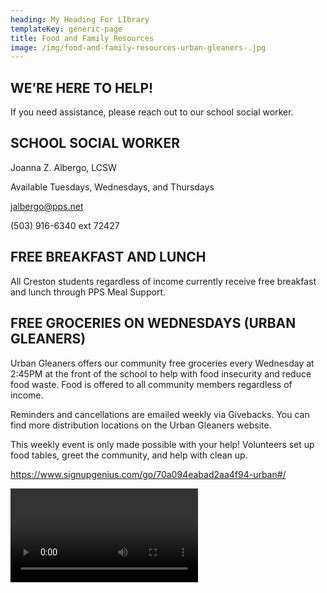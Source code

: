 ```yaml
---
heading: My Heading For LIbrary
templateKey: generic-page
title: Food and Family Resources
image: /img/food-and-family-resources-urban-gleaners-.jpg
---
```


## WE’RE HERE TO HELP!

If you need assistance, please reach out to our school social worker.

## SCHOOL SOCIAL WORKER

Joanna Z. Albergo, LCSW

Available Tuesdays, Wednesdays, and Thursdays

jalbergo@pps.net

(503) 916-6340 ext 72427

## FREE BREAKFAST AND LUNCH

All Creston students regardless of income currently receive free breakfast and lunch through PPS Meal Support.

## FREE GROCERIES ON WEDNESDAYS (URBAN GLEANERS)

Urban Gleaners offers our community free groceries every Wednesday at 2:45PM at the front of the school to help with food insecurity and reduce food waste. Food is offered to all community members regardless of income.

Reminders and cancellations are emailed weekly via Givebacks. You can find more distribution locations on the Urban Gleaners website.

This weekly event is only made possible with your help! Volunteers set up food tables, greet the community, and help with clean up.

<VOLUNTEER NOW > https://www.signupgenius.com/go/70a094eabad2aa4f94-urban#/

<VIDEO FROM OLD WEBSITE>

## FINANCIAL SUPPORT (CCMA)

Creston Community Mutual Aid (CCMA) is a volunteer-led organization that collects and distributes donations directly to families who need help with expenses like rent, utilities, and childcare. The mutual aid also hosts events such as Clothing Swaps, Shoe + Boot Drives, and Holiday Gift Swaps. Also, it manages the [Giving Circle for CCMA](https://www.facebook.com/groups/3913060025416670) (a hyper-local buy nothing style Facebook group for Creston families). If you have questions about the CCMA or want to get involved, please [reach out to us](mailto:crestonmutualaid@gmail.com).

Ways to contribute financially:

- Venmo - @CrestonMutualAid
- CashApp - $CrestonMutualAid
- PayPal – CrestonMutualAid@gmail.com

Ways to request help:

- Complete the [FUNDS request form](https://m7scym5f.r.us-east-1.awstrack.me/L0/https:%2F%2Fdocs.google.com%2Fforms%2Fd%2F19i4RpbFtLp7kFnAQhAHSQ3ebYBlX4fkCuuwkxr7XxBk%2Fedit/1/0100018b4efc55e5-17f59920-31b1-4724-91ee-491d18d8a28b-000000/5d_Q1mrRVeYGFiIr5CkHKnjMnYw=344) for financial assistance.
- Complete the [ITEMS request form](https://docs.google.com/forms/d/e/1FAIpQLSep_OVmVY9C4MyuTqYNwsuxX2nL5wxyzvfM218OXIk8vgJlFQ/viewform?usp=sf_link) for help obtaining an item.
- Reach out to us via [email](mailto:crestonmutualaid@gmail.com).

## COMMUNITY CLOTHING CLOSET

The Portland Council PTA sponsors a clothing closet that is available for any PPS student who needs clothing support. More information about the program, how to volunteer, and how to donate can be found on the [Portland Council PTA website](https://portlandcouncilpta.org/pta-clothing-center).
